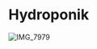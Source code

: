 # Hydroponik
![IMG_7979](https://user-images.githubusercontent.com/70708347/131254808-c7353208-6706-49a1-8ed1-c9a580c9c2bd.jpeg)
